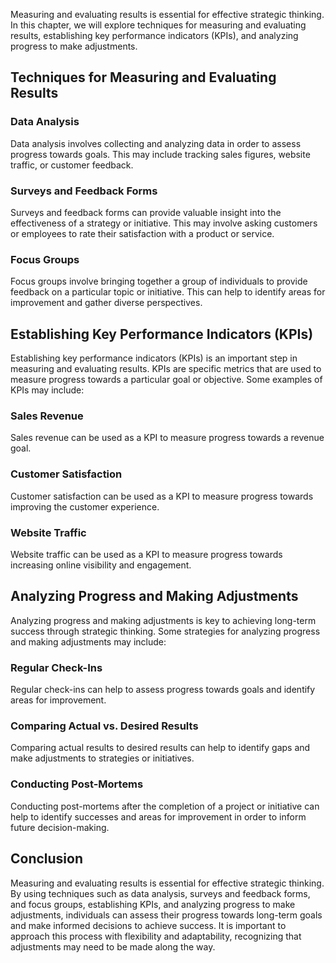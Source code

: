 
Measuring and evaluating results is essential for effective strategic thinking. In this chapter, we will explore techniques for measuring and evaluating results, establishing key performance indicators (KPIs), and analyzing progress to make adjustments.

Techniques for Measuring and Evaluating Results
-----------------------------------------------

### Data Analysis

Data analysis involves collecting and analyzing data in order to assess progress towards goals. This may include tracking sales figures, website traffic, or customer feedback.

### Surveys and Feedback Forms

Surveys and feedback forms can provide valuable insight into the effectiveness of a strategy or initiative. This may involve asking customers or employees to rate their satisfaction with a product or service.

### Focus Groups

Focus groups involve bringing together a group of individuals to provide feedback on a particular topic or initiative. This can help to identify areas for improvement and gather diverse perspectives.

Establishing Key Performance Indicators (KPIs)
----------------------------------------------

Establishing key performance indicators (KPIs) is an important step in measuring and evaluating results. KPIs are specific metrics that are used to measure progress towards a particular goal or objective. Some examples of KPIs may include:

### Sales Revenue

Sales revenue can be used as a KPI to measure progress towards a revenue goal.

### Customer Satisfaction

Customer satisfaction can be used as a KPI to measure progress towards improving the customer experience.

### Website Traffic

Website traffic can be used as a KPI to measure progress towards increasing online visibility and engagement.

Analyzing Progress and Making Adjustments
-----------------------------------------

Analyzing progress and making adjustments is key to achieving long-term success through strategic thinking. Some strategies for analyzing progress and making adjustments may include:

### Regular Check-Ins

Regular check-ins can help to assess progress towards goals and identify areas for improvement.

### Comparing Actual vs. Desired Results

Comparing actual results to desired results can help to identify gaps and make adjustments to strategies or initiatives.

### Conducting Post-Mortems

Conducting post-mortems after the completion of a project or initiative can help to identify successes and areas for improvement in order to inform future decision-making.

Conclusion
----------

Measuring and evaluating results is essential for effective strategic thinking. By using techniques such as data analysis, surveys and feedback forms, and focus groups, establishing KPIs, and analyzing progress to make adjustments, individuals can assess their progress towards long-term goals and make informed decisions to achieve success. It is important to approach this process with flexibility and adaptability, recognizing that adjustments may need to be made along the way.
